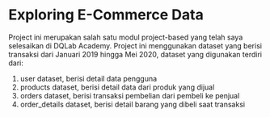 # Exploring E-Commerce Data

Project ini merupakan salah satu modul project-based yang telah saya selesaikan di DQLab Academy. Project ini menggunakan dataset yang berisi transaksi dari Januari 2019 hingga Mei 2020, dataset yang digunakan terdiri dari:
1.  user dataset, berisi detail data pengguna 
2. products dataset, berisi detail data dari produk yang dijual
3. orders dataset, berisi transaksi pembelian dari pembeli ke penjual 
4. order_details dataset, berisi detail barang yang dibeli saat transaksi


    

